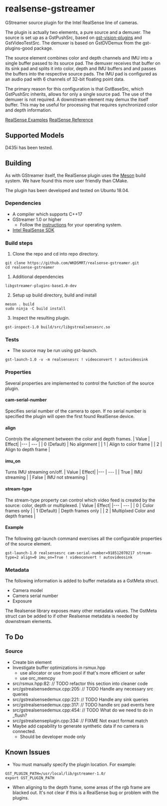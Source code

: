 # realsense-gstreamer

GStreamer source plugin for the Intel RealSense line of cameras. 

The plugin is actually two elements, a pure source and a demuxer. The source is set up as a GstPushSrc, based on [gst-vision-plugins](https://github.com/joshdoe/gst-plugins-vision) and GstVideoTestSrc. The demuxer is based on GstDVDemux from the gst-plugins-good package. 

The source element combines color and depth channels  and IMU into a single buffer passed to its source pad. The demuxer receives that buffer on its sink pad and splits it into color, depth and IMU buffers and and passes the buffers into the respective source pads. The IMU pad is configured as an audio pad with 6 channels of 32-bit floating point data.

The primary reason for this configuration is that GstBaseSrc, which GstPushSrc inherits, allows for only a single source pad. The use of the demuxer is not required. A downstream element may demux the itself buffer. This may be useful for processing that requires synchronized color and depth information.

[RealSense Examples](https://github.com/IntelRealSense/librealsense/tree/master/examples)
[RealSense Reference](https://dev.intelrealsense.com/docs/api-architecture)

## Supported Models
D435i has been tested.


## Building
As with GStreamer itself, the RealSense plugin uses the [Meson](https://mesonbuild.com/) build system. We have found this more user friendly than CMake. 

The plugin has been developed and tested on Ubuntu 18.04.

### Dependencies
- A compiler which supports C++17 
- GStreamer 1.0 or higher
    - Follow the [instructions](https://gstreamer.freedesktop.org/documentation/installing/index.html?gi-language=c) for your operating system.
- [Intel RealSense SDK](https://dev.intelrealsense.com/docs/installation)

### Build steps

1. Clone the repo and cd into repo directory.
```
git clone https://github.com/WKDSMRT/realsense-gstreamer.git
cd realsense-gstreamer
```

1. Additional dependencies
```
libgstreamer-plugins-base1.0-dev
```
2. Setup up build directory, build and install
```
meson . build
sudo ninja -C build install
```
3. Inspect the resulting plugin.
```
gst-inspect-1.0 build/src/libgstrealsensesrc.so
```

### Tests
- The source may be run using gst-launch.
```
gst-launch-1.0 -v -m realsensesrc ! videoconvert ! autovideosink
```

### Properties
Several properties are implemented to control the function of the source plugin.


#### cam-serial-number
Specifies serial number of the camera to open. If no serial number is specified the plugin will open the first found RealSense device.

#### align 
Controls the alignement between the color and depth frames.
| Value | Effect|
|--- | --- |
| 0 (Default) | No alignment |
| 1 | Align to color frame |
| 2 | Align to depth frame |

#### imu_on
Turns IMU streaming on/off.
| Value | Effect|
|--- | --- |
| True | IMU streaming |
| False | IMU not streaming |

#### stream-type
The stream-type property can control which video feed is created by the source: color, depth or multiplexed.
| Value | Effect|
|--- | --- |
| 0 | Color frames only |
| 1 (Default) | Depth frames only |
| 2 | Multiplxed Color and depth frames |

#### Example
The following gst-launch command exercises all the configurable properties of the source element.
```
gst-launch-1.0 realsensesrc cam-serial-number=918512070217 stream-type=2 align=0 imu_on=True ! videoconvert ! autovideosink 
```

### Metadata
The following information is added to buffer metadata as a GstMeta struct.

- Camera model
- Camera serial number
- Exposure 

The Realsense library exposes many other metadata values. The GstMeta struct can be added to if other Realsense metadata is needed by downstream elements.

## To Do

### Source
- Create bin element
- Investigate buffer optimizations in rsmux.hpp
    - use allocator or use from pool if that's more efficient or safer
    - use orc_memcpy
- src/rsmux.hpp:82:        // TODO refactor this section into cleaner code
- src/gstrealsensedemux.cpp:205:  // TODO Handle any necessary src queries
- src/gstrealsensedemux.cpp:221:  // TODO Handle any sink queries
- src/gstrealsensedemux.cpp:317:    // TODO handle src pad events here
- src/gstrealsensedemux.cpp:454:  // TODO What do we need to do in _flush?
- src/gstrealsenseplugin.cpp:334:          // FIXME Not exact format match
- Maybe add capability to generate synthetic data if no camera is connected.
    - Should be developer mode only

## Known Issues
- You must manually specify the plugin location. For example:
```
GST_PLUGIN_PATH=/usr/local/lib/gstreamer-1.0/
export GST_PLUGIN_PATH
```

- When aligning to the depth frame, some areas of the rgb frame are blacked out. It's not clear if this is a RealSense bug or problem with the plugins. 